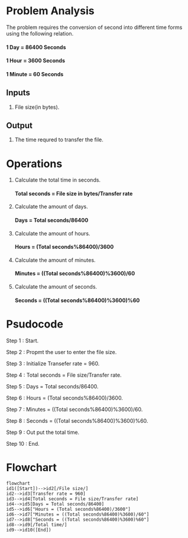 # Problem Analysis
The problem requires the conversion of second into different time forms using the following relation.
#### 1 Day = 86400 Seconds
#### 1 Hour = 3600 Seconds
#### 1 Minute = 60 Seconds
## Inputs
1. File size(in bytes).
## Output
1. The time requred to transfer the file. 
# Operations
1. Calculate the total time in seconds.
   #### Total seconds = File size in bytes/Transfer rate
2. Calculate the amount of days.
   #### Days = Total seconds/86400
3. Calculate the amount of hours.
   #### Hours = (Total seconds%86400)/3600
4. Calculate the amount of minutes.
   #### Minutes = ((Total seconds%86400)%3600)/60
5. Calculate the amount of seconds.
   #### Seconds = ((Total seconds%86400)%3600)%60

# Psudocode
Step 1 : Start.

Step 2 : Propmt the user to enter the file size.

Step 3 : Initialize Transefer rate = 960.

Step 4 : Total seconds = File size/Transfer rate.

Step 5 : Days = Total seconds/86400.
     
Step 6 : Hours = (Total seconds%86400)/3600.
 
Step 7 : Minutes = ((Total seconds%86400)%3600)/60.

Step 8 : Seconds = ((Total seconds%86400)%3600)%60.

Step 9 : Out put the total time.

Step 10 : End.


# Flowchart
``` mermaid
flowchart 
id1([Start])-->id2[/File size/]
id2-->id3[Transfer rate = 960]
id3-->id4[Total seconds = File size/Transfer rate]
id4-->id5[Days = Total seconds/86400]
id5-->id6["Hours = (Total seconds%86400)/3600"]
id6-->id7["Minutes = ((Total seconds%86400)%3600)/60"]
id7-->id8["Seconds = ((Total seconds%86400)%3600)%60"]
id8-->id9[/Total time/]
id9-->id10([End])





```
